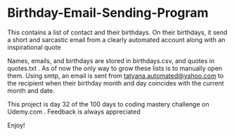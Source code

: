 # Birthday-Email-Sending-Program
This contains a list of contact and their birthdays. On their birthdays, it send a short and sarcastic email from a clearly automated account along with an inspirational quote

Names, emails, and birthdays are stored in birthdays.csv, and quotes in quotes.txt . As of now the only way to grow these lists is to manually open them. Using smtp, an email is sent from tatyana.automated@yahoo.com to the recipient when their birthday month and day coincides with the current month and date.

This project is day 32 of the 100 days to coding mastery challenge on Udemy.com . Feedback is always appreciated

Enjoy!
